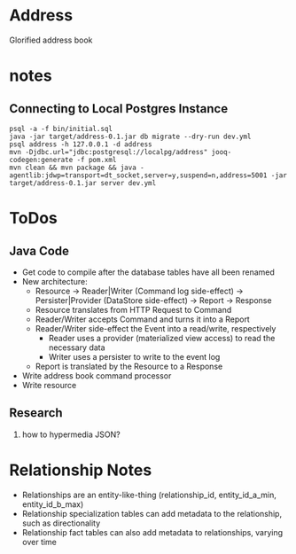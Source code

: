 # Address
Glorified address book

# notes
## Connecting to Local Postgres Instance
```
psql -a -f bin/initial.sql
java -jar target/address-0.1.jar db migrate --dry-run dev.yml
psql address -h 127.0.0.1 -d address
mvn -Djdbc.url="jdbc:postgresql://localpg/address" jooq-codegen:generate -f pom.xml
mvn clean && mvn package && java -agentlib:jdwp=transport=dt_socket,server=y,suspend=n,address=5001 -jar target/address-0.1.jar server dev.yml 
```

# ToDos
## Java Code
* Get code to compile after the database tables have all been renamed
* New architecture:
    * Resource -> Reader|Writer (Command log side-effect) -> Persister|Provider (DataStore side-effect) -> Report -> Response
    * Resource translates from HTTP Request to Command
    * Reader/Writer accepts Command and turns it into a Report
    * Reader/Writer side-effect the Event into a read/write, respectively
        * Reader uses a provider (materialized view access) to read the necessary data
        * Writer uses a persister to write to the event log
    * Report is translated by the Resource to a Response
* Write address book command processor
* Write resource

## Research
1) how to hypermedia JSON?

# Relationship Notes
* Relationships are an entity-like-thing (relationship_id, entity_id_a_min, entity_id_b_max)
* Relationship specialization tables can add metadata to the relationship, such as directionality
* Relationship fact tables can also add metadata to relationships, varying over time